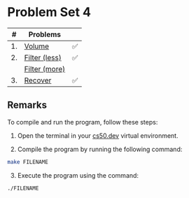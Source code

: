 # Problem Set 4

| #  | Problems                                                                 |                    |
|----|--------------------------------------------------------------------------|:------------------:|
| 1. | [Volume](https://cs50.harvard.edu/x/2024/psets/4/volume/)                | :white_check_mark: |
| 2. | [Filter (less)](https://cs50.harvard.edu/x/2024/psets/4/filter/less/)    | :white_check_mark: |
|    | [Filter (more)](https://cs50.harvard.edu/x/2024/psets/4/filter/more/)    |                    |
| 3. | [Recover](https://cs50.harvard.edu/x/2024/psets/4/recover/)              | :white_check_mark: |


## Remarks

To compile and run the program, follow these steps:

1. Open the terminal in your [cs50.dev](https://cs50.dev/) virtual environment.

2. Compile the program by running the following command:
```bash
make FILENAME
```

3. Execute the program using the command:
```bash
./FILENAME
```